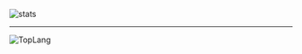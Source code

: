 ![stats](https://github-readme-stats.vercel.app/api?username=alpha-src&theme=nightowl&show_icons=true)
<br><hr>

![TopLang](https://github-readme-stats.vercel.app/api/top-langs/?username=alpha-src&layout=compact&theme=nightowl&show_icons=true)
